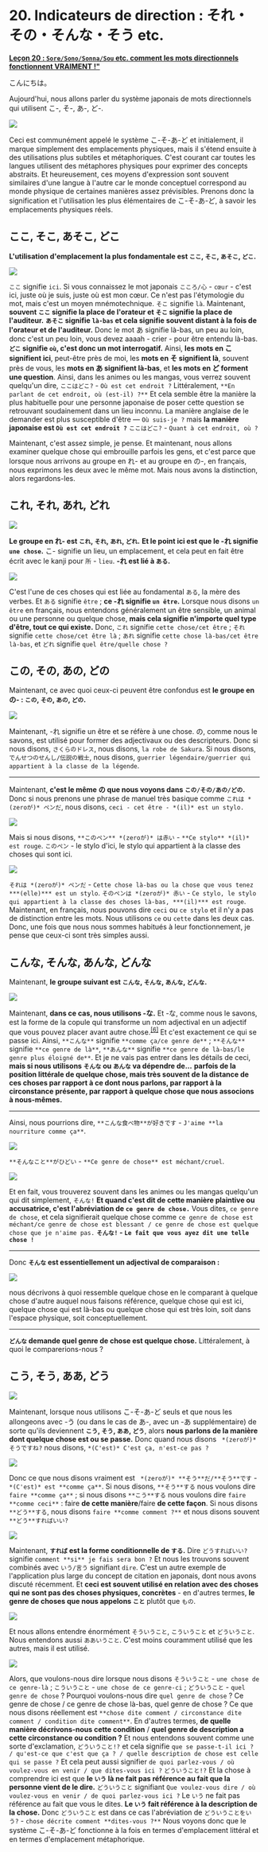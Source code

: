 # **20. Indicateurs de direction : それ・その・そんな・そう etc.**

[**Leçon 20 : `Sore/Sono/Sonna/Sou` etc. comment les mots directionnels fonctionnent VRAIMENT !"**](https://www.youtube.com/watch?v=xLkY6whr7T4&list=PLg9uYxuZf8x_A-vcqqyOFZu06WlhnypWj&index=31&ab_channel=OrganicJapanesewithCureDolly)

こんにちは。

Aujourd'hui, nous allons parler du système japonais de mots directionnels qui utilisent こ-, そ-, あ-, ど-.

![](../media/image1020.webp)

Ceci est communément appelé le système こ-そ-あ-ど et initialement, il marque simplement des emplacements physiques, mais il s'étend ensuite à des utilisations plus subtiles et métaphoriques. C'est courant car toutes les langues utilisent des métaphores physiques pour exprimer des concepts abstraits. Et heureusement, ces moyens d'expression sont souvent similaires d'une langue à l'autre car le monde conceptuel correspond au monde physique de certaines manières assez prévisibles. Prenons donc la signification et l'utilisation les plus élémentaires de こ-そ-あ-ど, à savoir les emplacements physiques réels.

## ここ, そこ, あそこ, どこ

**L'utilisation d'emplacement la plus fondamentale est `ここ`, `そこ`, `あそこ`, `どこ`.**

![](../media/image758.webp)

`ここ` signifie `ici`. Si vous connaissez le mot japonais `こころ/心` - `cœur` - c'est ici, juste où je suis, juste où est mon cœur. Ce n'est pas l'étymologie du mot, mais c'est un moyen mnémotechnique. `そこ` signifie `là`. Maintenant, **souvent `ここ` signifie la place de l'orateur et `そこ` signifie la place de l'auditeur.** **`あそこ` signifie `là-bas` et cela signifie souvent distant à la fois de l'orateur et de l'auditeur.** Donc le mot あ signifie là-bas, un peu au loin, donc c'est un peu loin, vous devez aaaah - crier - pour être entendu là-bas. **`どこ` signifie `où`, c'est donc un mot interrogatif.** Ainsi, **les mots en こ signifient ici**, peut-être près de moi, les **mots en そ signifient là**, souvent près de vous, les **mots en あ signifient là-bas**, et **les mots en ど forment une question**. Ainsi, dans les animes ou les mangas, vous verrez souvent quelqu'un dire, `ここはどこ?` - `Où est cet endroit ?` Littéralement, `**En parlant de cet endroit, où (est-il) ?**` Et cela semble être la manière la plus habituelle pour une personne japonaise de poser cette question se retrouvant soudainement dans un lieu inconnu. La manière anglaise de le demander est plus susceptible d'être — `Où suis-je ?` mais **la manière japonaise est `Où est cet endroit ?`** `ここはどこ?` - `Quant à cet endroit, où ?`

Maintenant, c'est assez simple, je pense. Et maintenant, nous allons examiner quelque chose qui embrouille parfois les gens, et c'est parce que lorsque nous arrivons au groupe en れ- et au groupe en の-, en français, nous exprimons les deux avec le même mot. Mais nous avons la distinction, alors regardons-les.

## これ, それ, あれ, どれ

![](../media/image5.webp)

**Le groupe en れ- est `これ`, `それ`, `あれ`, `どれ`.** **Et le point ici est que le -れ signifie `une chose`.** こ- signifie un lieu, un emplacement, et cela peut en fait être écrit avec le kanji pour `所` - `lieu`. **-れ est lié à `ある`.**

![](../media/image421.webp)

C'est l'une de ces choses qui est liée au fondamental `ある`, la mère des verbes. Et `ある` signifie `être` ; **ce -れ signifie `un être`.** Lorsque nous disons `un être` en français, nous entendons généralement un être sensible, un animal ou une personne ou quelque chose, **mais cela signifie n'importe quel type d'être, tout ce qui existe.** Donc, `これ` signifie `cette chose/cet être` ; `それ` signifie `cette chose/cet être là` ; `あれ` signifie `cette chose là-bas/cet être là-bas`, et `どれ` signifie `quel être/quelle chose ?`

## この, その, あの, どの

Maintenant, ce avec quoi ceux-ci peuvent être confondus est **le groupe en の- : `この`, `その`, `あの`, `どの`.**

![](../media/image389.webp)

Maintenant, -れ signifie un être et se réfère à une chose. の, comme nous le savons, est utilisé pour former des adjectivaux ou des descripteurs. Donc si nous disons, `さくらのドレス`, nous disons, `la robe de Sakura`. Si nous disons, `でんせつのせんし/伝説の戦士`, nous disons, `guerrier légendaire/guerrier qui appartient à la classe de la légende`.

---

Maintenant, **c'est le même の que nous voyons dans `この/その/あの/どの`.** Donc si nous prenons une phrase de manuel très basique comme `これは *(zeroが)* ペンだ`, nous disons, `ceci - cet être - *(il)* est un stylo.`

![](../media/image736.webp)

Mais si nous disons, `**このペン** *(zeroが)* は赤い` - `**Ce stylo** *(il)* est rouge`. `このペン` - le stylo d'ici, le stylo qui appartient à la classe des choses qui sont ici.

![](../media/image463.webp)

`それは *(zeroが)* ペンだ` - `Cette chose là-bas ou la chose que vous tenez ***(elle)*** est un stylo`. `そのペンは *(zeroが)* 赤い` - `Ce stylo, le stylo qui appartient à la classe des choses là-bas, ***(il)*** est rouge`. Maintenant, en français, nous pouvons dire `ceci` ou `ce stylo` et il n'y a pas de distinction entre les mots. Nous utilisons `ce` ou `cette` dans les deux cas. Donc, une fois que nous nous sommes habitués à leur fonctionnement, je pense que ceux-ci sont très simples aussi.

## こんな, そんな, あんな, どんな

Maintenant, **le groupe suivant est `こんな`, `そんな`, `あんな`, `どんな`.**

![](../media/image1148.webp)

Maintenant, **dans ce cas, nous utilisons -な.** Et -な, comme nous le savons, est la forme de la copule qui transforme un nom adjectival en un adjectif que vous pouvez placer avant autre chose.<sup>[[6]](./6-adjectives.md)</sup> Et c'est exactement ce qui se passe ici. Ainsi, `**こんな**` signifie `**comme ça/ce genre de**` ; `**そんな**` signifie `**ce genre de là**`, `**あんな**` signifie `**ce genre de là-bas/le genre plus éloigné de**`. Et je ne vais pas entrer dans les détails de ceci, **mais si nous utilisons `そんな` ou `あんな` va dépendre de...** **parfois de la position littérale de quelque chose, mais très souvent de la distance de ces choses par rapport à ce dont nous parlons, par rapport à la circonstance présente, par rapport à quelque chose que nous associons à nous-mêmes.**

---

Ainsi, nous pourrions dire, `**こんな食べ物**が好きです` - `J'aime **la nourriture comme ça**`.

![](../media/image968.webp)

`**そんなこと**がひどい` - `**Ce genre de chose** est méchant/cruel`.

![](../media/image603.webp)

Et en fait, vous trouverez souvent dans les animes ou les mangas quelqu'un qui dit simplement, `そんな!` **Et quand c'est dit de cette manière plaintive ou accusatrice, c'est l'abréviation de `ce genre de chose.`** Vous dites, `ce genre de chose`, et cela signifierait quelque chose comme `ce genre de chose est méchant/ce genre de chose est blessant / ce genre de chose est quelque chose que je n'aime pas.` **`そんな!` - `Le fait que vous ayez dit une telle chose !`**

---

Donc **`そんな` est essentiellement un adjectival de comparaison :**

![](../media/image711.webp)

nous décrivons à quoi ressemble quelque chose en le comparant à quelque chose d'autre auquel nous faisons référence, quelque chose qui est ici, quelque chose qui est là-bas ou quelque chose qui est très loin, soit dans l'espace physique, soit conceptuellement.

---

**`どんな` demande quel genre de chose est quelque chose.** Littéralement, à quoi le comparerions-nous ?

## こう, そう, ああ, どう

![](../media/image42.webp)

Maintenant, lorsque nous utilisons こ-そ-あ-ど seuls et que nous les allongeons avec -う (ou dans le cas de あ-, avec un -あ supplémentaire) de sorte qu'ils deviennent **`こう`, `そう`, `ああ`, `どう`**, alors **nous parlons de la manière dont quelque chose est ou se passe.** Donc quand nous disons ` *(zeroが)* そうですね?` nous disons, `*(C'est)* C'est ça, n'est-ce pas ?`

![](../media/image143.webp)

Donc ce que nous disons vraiment est ` *(zeroが)* **そう**だ/**そう**です` - `*(C'est)* est **comme ça**`. Si nous disons, `**そう**する` nous voulons dire `faire **comme ça**` ; si nous disons `**こう**する` nous voulons dire `faire **comme ceci**` : faire **de cette manière**/faire **de cette façon**. Si nous disons `**どう**する`, nous disons `faire **comme comment ?**` et nous disons souvent `**どう**すればいい?`

![](../media/image96.webp)

Maintenant, **`すれば` est la forme conditionnelle de `する`.** Dire `どうすればいい?` signifie `comment **si** je fais sera bon ?` Et nous les trouvons souvent combinés avec `いう/言う` signifiant `dire`. C'est un autre exemple de l'application plus large du concept de citation en japonais, dont nous avons discuté récemment. Et **ceci est souvent utilisé en relation avec des choses qui ne sont pas des choses physiques, concrètes** - en d'autres termes, **le genre de choses que nous appelons `こと`** plutôt que `もの`.

![](../media/image690.webp)

Et nous allons entendre énormément `そういうこと`, `こういうこと` et `どういうこと`. Nous entendons aussi `ああいうこと`. C'est moins couramment utilisé que les autres, mais il est utilisé.

![](../media/image737.webp)

Alors, que voulons-nous dire lorsque nous disons `そういうこと` - `une chose de ce genre-là` ; `こういうこと` - `une chose de ce genre-ci` ; `どういうこと` - `quel genre de chose` ? Pourquoi voulons-nous dire `quel genre de chose` ? Ce genre de chose / ce genre de chose là-bas, quel genre de chose ? Ce que nous disons réellement est `**chose dite comment / circonstance dite comment / condition dite comment**`. En d'autres termes, **de quelle manière décrivons-nous cette condition** / **quel genre de description a cette circonstance ou condition ?** Et nous entendons souvent comme une sorte d'exclamation, `どういうこと!?` et cela signifie `que se passe-t-il ici ? / qu'est-ce que c'est que ça ? / quelle description de chose est celle qui se passe ?` Et cela peut aussi signifier `de quoi parlez-vous / où voulez-vous en venir / que dites-vous ici ?` `どういうこと!?` Et la chose à comprendre ici est que **le `いう` là ne fait pas référence au fait que la personne vient de le dire.** `どういうこと` signifiant `Que voulez-vous dire / où voulez-vous en venir / de quoi parlez-vous ici ?` Le `いう` ne fait pas référence au fait que vous le dites. **Le `いう` fait référence à la description de la chose.** Donc `どういうこと` est dans ce cas l'abréviation de `どういうことをいう?` - `chose décrite comment **dites-vous ?**` Nous voyons donc que le système こ-そ-あ-ど fonctionne à la fois en termes d'emplacement littéral et en termes d'emplacement métaphorique.